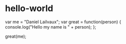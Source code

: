 # hello-world

var me = "Daniel Lailvaux";
var great = function(person) {
  console.log("Hello my name is " + person);
};

great(me);
